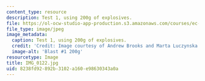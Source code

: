 ```yaml
---
content_type: resource
description: Test 1, using 200g of explosives.
file: https://ol-ocw-studio-app-production.s3.amazonaws.com/courses/ec-s06-design-for-demining-spring-2007/8238fd92892b3102a160e98630343a0a_IMG_0122.jpg
file_type: image/jpeg
image_metadata:
  caption: Test 1, using 200g of explosives.
  credit: 'Credit: Image courtesy of Andrew Brooks and Marta Luczynska.'
  image-alt: 'Blast #1 200g'
resourcetype: Image
title: IMG_0122.jpg
uid: 8238fd92-892b-3102-a160-e98630343a0a
---
```

